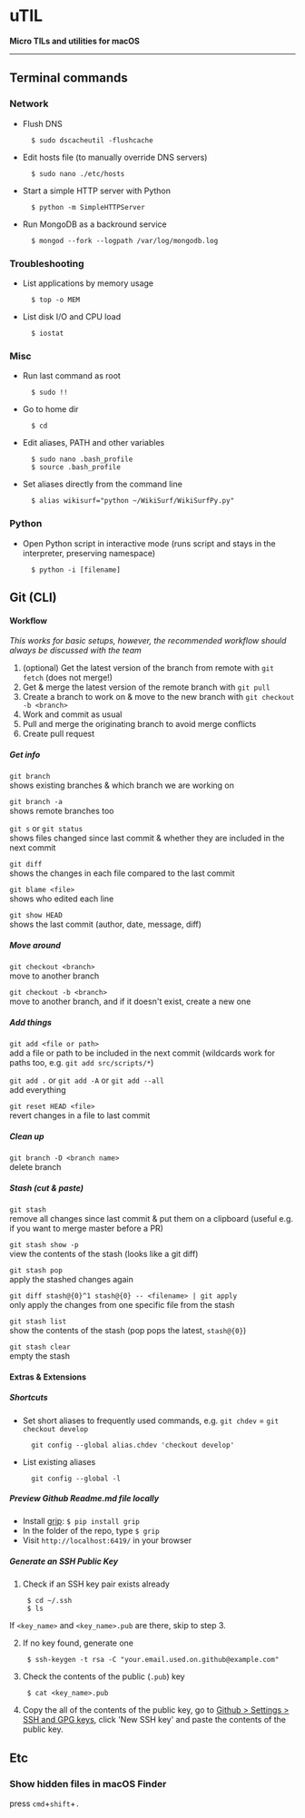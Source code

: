# uTIL
**Micro TILs and utilities for macOS**

--- 

## Terminal commands

### Network

- Flush DNS

        $ sudo dscacheutil -flushcache
        
- Edit hosts file (to manually override DNS servers)

        $ sudo nano ./etc/hosts
        
- Start a simple HTTP server with Python

        $ python -m SimpleHTTPServer

- Run MongoDB as a backround service

        $ mongod --fork --logpath /var/log/mongodb.log

### Troubleshooting

- List applications by memory usage

        $ top -o MEM
        
- List disk I/O and CPU load

        $ iostat

### Misc

- Run last command as root

        $ sudo !!

- Go to home dir 

        $ cd

- Edit aliases, PATH and other variables

        $ sudo nano .bash_profile
        $ source .bash_profile
        
- Set aliases directly from the command line

        $ alias wikisurf="python ~/WikiSurf/WikiSurfPy.py"


### Python

- Open Python script in interactive mode (runs script and stays in the interpreter, preserving namespace)

        $ python -i [filename]

## Git (CLI)

#### Workflow

*This works for basic setups, however, the recommended workflow should always be discussed with the team*

1. (optional) Get the latest version of the branch from remote with `git fetch` (does not merge!)  
2. Get & merge the latest version of the remote branch with `git pull`  
3. Create a branch to work on & move to the new branch with `git checkout -b <branch>`  
4. Work and commit as usual  
5. Pull and merge the originating branch to avoid merge conflicts  
6. Create pull request  


##### Get info

`git branch`  
shows existing branches & which branch we are working on

`git branch -a`  
shows remote branches too  

`git s` or `git status`  
shows files changed since last commit & whether they are included in the next commit  

`git diff`  
shows the changes in each file compared to the last commit  

`git blame <file>`  
shows who edited each line  

`git show HEAD`  
shows the last commit (author, date, message, diff)

##### Move around

`git checkout <branch>`  
move to another branch  

`git checkout -b <branch>`  
move to another branch, and if it doesn't exist, create a new one

##### Add things

`git add <file or path>`  
add a file or path to be included in the next commit (wildcards work for paths too, e.g. `git add src/scripts/*`)  

`git add .` or `git add -A` or `git add --all`  
add everything  

`git reset HEAD <file>`  
revert changes in a file to last commit

##### Clean up

`git branch -D <branch name>`  
delete branch

##### Stash (cut & paste)

`git stash`  
remove all changes since last commit & put them on a clipboard (useful e.g. if you want to merge master before a PR)  

`git stash show -p`  
view the contents of the stash (looks like a git diff)  

`git stash pop`  
apply the stashed changes again  

`git diff stash@{0}^1 stash@{0} -- <filename> | git apply`  
only apply the changes from one specific file from the stash  

`git stash list`  
show the contents of the stash (pop pops the latest, `stash@{0}`)  

`git stash clear`  
empty the stash

#### Extras & Extensions

##### Shortcuts

- Set short aliases to frequently used commands, e.g. `git chdev` = `git checkout develop`

        git config --global alias.chdev 'checkout develop'

- List existing aliases

        git config --global -l


##### Preview Github Readme.md file locally
  - Install [grip](https://github.com/joeyespo/grip): `$ pip install grip`
  - In the folder of the repo, type `$ grip`
  - Visit `http://localhost:6419/` in your browser

##### Generate an SSH Public Key

1. Check if an SSH key pair exists already

        $ cd ~/.ssh
        $ ls

  If `<key_name>` and `<key_name>.pub` are there, skip to step 3.

2. If no key found, generate one

        $ ssh-keygen -t rsa -C "your.email.used.on.github@example.com"

3. Check the contents of the public (`.pub`) key

        $ cat <key_name>.pub

4. Copy the all of the contents of the public key, go to [Github > Settings > SSH and GPG keys](https://github.com/settings/keys), click 'New SSH key' and paste the contents of the public key.

## Etc
### Show hidden files in macOS Finder
press `cmd`+`shift`+`.`
